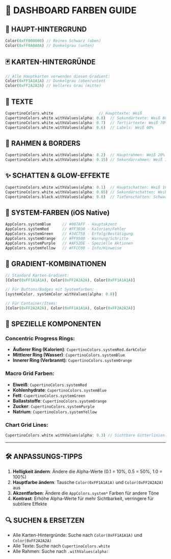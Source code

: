 # 🎨 DASHBOARD FARBEN GUIDE

## 📱 **HAUPT-HINTERGRUND**
```dart
Color(0xFF000000) // Reines Schwarz (oben)
Color(0xFF0A0A0A) // Dunkelgrau (unten)
```

## 🃏 **KARTEN-HINTERGRÜNDE** 
```dart
// Alle Hauptkarten verwenden diesen Gradient:
Color(0xFF1A1A1A) // Dunkelgrau (oben/unten)
Color(0xFF2A2A2A) // Helleres Grau (mitte)
```

## 💬 **TEXTE**
```dart
CupertinoColors.white                    // Haupttexte: Weiß
CupertinoColors.white.withValues(alpha: 0.8)  // Sekundärtexte: Weiß 80%
CupertinoColors.white.withValues(alpha: 0.7)  // Tertiärtexte: Weiß 70%
CupertinoColors.white.withValues(alpha: 0.6)  // Labels: Weiß 60%
```

## 🔳 **RAHMEN & BORDERS**
```dart
CupertinoColors.white.withValues(alpha: 0.2)  // Hauptrahmen: Weiß 20%
CupertinoColors.white.withValues(alpha: 0.15) // Sekundärrahmen: Weiß 15%
```

## ✨ **SCHATTEN & GLOW-EFFEKTE**
```dart
CupertinoColors.white.withValues(alpha: 0.1)  // Hauptschatten: Weiß 10%
CupertinoColors.white.withValues(alpha: 0.05) // Sekundärschatten: Weiß 5%
CupertinoColors.black.withValues(alpha: 0.8)  // Tiefenschatten: Schwarz 80%
```

## 🎯 **SYSTEM-FARBEN (iOS Native)**
```dart
AppColors.systemBlue     // #007AFF - Hauptakzent
AppColors.systemRed      // #FF3B30 - Kalorien/Fehler
AppColors.systemGreen    // #34C759 - Erfolg/Bestätigung
AppColors.systemOrange   // #FF9500 - Warnung/Schritte
AppColors.systemPurple   // #AF52DE - Spezielle Aktionen
AppColors.systemYellow   // #FFCC00 - Info/Hinweise
```

## 🔄 **GRADIENT-KOMBINATIONEN**
```dart
// Standard Karten-Gradient:
[Color(0xFF1A1A1A), Color(0xFF2A2A2A), Color(0xFF1A1A1A)]

// Für Buttons/Badges mit Systemfarben:
[systemColor, systemColor.withValues(alpha: 0.8)]

// Für Container/Items:
[Color(0xFF2A2A2A), Color(0xFF1A1A1A), Color(0xFF2A2A2A)]
```

## 🎨 **SPEZIELLE KOMPONENTEN**

### Concentric Progress Rings:
- **Äußerer Ring (Kalorien)**: `CupertinoColors.systemRed.darkColor`
- **Mittlerer Ring (Wasser)**: `CupertinoColors.systemBlue` 
- **Innerer Ring (Verbrannt)**: `CupertinoColors.systemOrange`

### Macro Grid Farben:
- **Eiweiß**: `CupertinoColors.systemRed`
- **Kohlenhydrate**: `CupertinoColors.systemBlue`
- **Fett**: `CupertinoColors.systemGreen`
- **Ballaststoffe**: `CupertinoColors.systemOrange`
- **Zucker**: `CupertinoColors.systemPurple`
- **Natrium**: `CupertinoColors.systemYellow`

### Chart Grid Lines:
```dart
CupertinoColors.white.withValues(alpha: 0.3) // Sichtbare Gitterlinien
```

---

## 🛠️ **ANPASSUNGS-TIPPS**

1. **Helligkeit ändern**: Ändere die Alpha-Werte (0.1 = 10%, 0.5 = 50%, 1.0 = 100%)
2. **Hauptfarbe ändern**: Tausche `Color(0xFF1A1A1A)` und `Color(0xFF2A2A2A)` aus
3. **Akzentfarben**: Ändere die `AppColors.system*` Farben für andere Töne
4. **Kontrast**: Erhöhe Alpha-Werte für mehr Sichtbarkeit, verringere für subtilere Effekte

## 🔍 **SUCHEN & ERSETZEN**
- Alle Karten-Hintergründe: Suche nach `Color(0xFF1A1A1A)` und `Color(0xFF2A2A2A)`
- Alle Texte: Suche nach `CupertinoColors.white`
- Alle Rahmen: Suche nach `.withValues(alpha:`